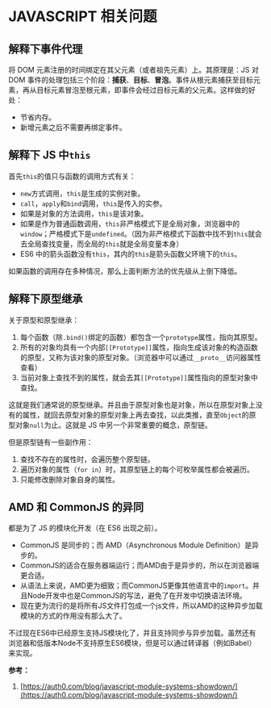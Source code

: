 # JAVASCRIPT 相关问题

## 解释下事件代理

将 DOM 元素注册的时间绑定在其父元素（或者祖先元素）上。其原理是：JS 对 DOM 事件的处理包括三个阶段：**捕获**、**目标**、**冒泡**。事件从根元素捕获至目标元素，再从目标元素冒泡至根元素，即事件会经过目标元素的父元素。这样做的好处：

* 节省内存。
* 新增元素之后不需要再绑定事件。

## 解释下 JS 中`this`

首先`this`的值只与函数的调用方式有关：

* `new`方式调用，`this`是生成的实例对象。
* `call`，`apply`和`bind`调用，`this`是传入的实参。
* 如果是对象的方法调用，`this`是该对象。
* 如果是作为普通函数调用，`this`非严格模式下是全局对象，浏览器中的`window`；严格模式下是`undefined`。（因为非严格模式下函数中找不到`this`就会去全局查找变量，而全局的`this`就是全局变量本身）
* ES6 中的箭头函数没有`this`，其内的`this`是箭头函数父环境下的`this`。

如果函数的调用存在多种情况，那么上面判断方法的优先级从上倒下降低。

## 解释下原型继承

关于原型和原型继承：

1. 每个函数（除`.bind()`绑定的函数）都包含一个`prototype`属性，指向其原型。
2. 所有的对象均具有一个内部`[[Prototype]]`属性，指向生成该对象的构造函数的原型，又称为该对象的原型对象。（浏览器中可以通过`__proto__`访问器属性查看）
3. 当前对象上查找不到的属性，就会去其`[[Prototype]]`属性指向的原型对象中查找。

这就是我们通常说的原型继承。并且由于原型对象也是对象，所以在原型对象上没有的属性，就回去原型对象的原型对象上再去查找，以此类推，直至`Object`的原型对象`null`为止。这就是 JS 中另一个非常重要的概念，原型链。

但是原型链有一些副作用：

1. 查找不存在的属性时，会遍历整个原型链。
2. 遍历对象的属性（`for in`）时，其原型链上的每个可枚举属性都会被遍历。
3. 只能修改删除对象自身的属性。

## AMD 和 CommonJS 的异同

都是为了 JS 的模块化开发（在 ES6 出现之前）。

- CommonJS 是同步的；而 AMD（Asynchronous Module Definition）是异步的。
- CommonJS的适合在服务器端运行；而AMD由于是异步的，所以在浏览器端更合适。
- 从语法上来说，AMD更为细致；而CommonJS更像其他语言中的`import`。并且Node开发中也是CommonJS的写法，避免了在开发中切换语法环境。
- 现在更为流行的是将所有JS文件打包成一个js文件，所以AMD的这种异步加载模块的方式的作用没有那么大了。

不过现在ES6中已经原生支持JS模块化了，并且支持同步与异步加载。虽然还有浏览器和低版本Node不支持原生ES6模块，但是可以通过转译器（例如Babel）来实现。

**参考：**
1. [https://auth0.com/blog/javascript-module-systems-showdown/](https://auth0.com/blog/javascript-module-systems-showdown/)
